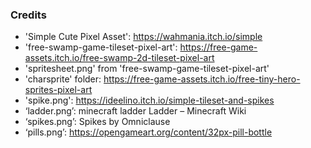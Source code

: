 ### Credits
- 'Simple Cute Pixel Asset': https://wahmania.itch.io/simple 
- 'free-swamp-game-tileset-pixel-art': https://free-game-assets.itch.io/free-swamp-2d-tileset-pixel-art 
- 'spritesheet.png' from 'free-swamp-game-tileset-pixel-art' 
- 'charsprite' folder: https://free-game-assets.itch.io/free-tiny-hero-sprites-pixel-art
- 'spike.png': https://ideelino.itch.io/simple-tileset-and-spikes 
- ‘ladder.png’: minecraft ladder Ladder – Minecraft Wiki
- ‘spikes.png’: Spikes by Omniclause
- ‘pills.png’: https://opengameart.org/content/32px-pill-bottle 